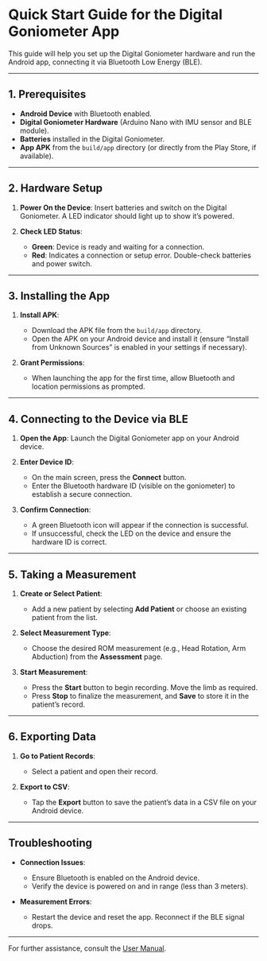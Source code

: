 # Quick Start Guide for the Digital Goniometer App

This guide will help you set up the Digital Goniometer hardware and run the Android app, connecting it via Bluetooth Low Energy (BLE).

---

## 1. Prerequisites

- **Android Device** with Bluetooth enabled.
- **Digital Goniometer Hardware** (Arduino Nano with IMU sensor and BLE module).
- **Batteries** installed in the Digital Goniometer.
- **App APK** from the `build/app` directory (or directly from the Play Store, if available).

---

## 2. Hardware Setup

1. **Power On the Device**: Insert batteries and switch on the Digital Goniometer. A LED indicator should light up to show it’s powered.
   
2. **Check LED Status**: 
   - **Green**: Device is ready and waiting for a connection.
   - **Red**: Indicates a connection or setup error. Double-check batteries and power switch.

---

## 3. Installing the App

1. **Install APK**: 
   - Download the APK file from the `build/app` directory.
   - Open the APK on your Android device and install it (ensure “Install from Unknown Sources” is enabled in your settings if necessary).

2. **Grant Permissions**: 
   - When launching the app for the first time, allow Bluetooth and location permissions as prompted.

---

## 4. Connecting to the Device via BLE

1. **Open the App**: Launch the Digital Goniometer app on your Android device.

2. **Enter Device ID**:
   - On the main screen, press the **Connect** button.
   - Enter the Bluetooth hardware ID (visible on the goniometer) to establish a secure connection.
   
3. **Confirm Connection**:
   - A green Bluetooth icon will appear if the connection is successful.
   - If unsuccessful, check the LED on the device and ensure the hardware ID is correct.

---

## 5. Taking a Measurement

1. **Create or Select Patient**:
   - Add a new patient by selecting **Add Patient** or choose an existing patient from the list.

2. **Select Measurement Type**:
   - Choose the desired ROM measurement (e.g., Head Rotation, Arm Abduction) from the **Assessment** page.

3. **Start Measurement**:
   - Press the **Start** button to begin recording. Move the limb as required.
   - Press **Stop** to finalize the measurement, and **Save** to store it in the patient’s record.

---

## 6. Exporting Data

1. **Go to Patient Records**:
   - Select a patient and open their record.

2. **Export to CSV**:
   - Tap the **Export** button to save the patient’s data in a CSV file on your Android device.

---

## Troubleshooting

- **Connection Issues**:
  - Ensure Bluetooth is enabled on the Android device.
  - Verify the device is powered on and in range (less than 3 meters).
  
- **Measurement Errors**:
  - Restart the device and reset the app. Reconnect if the BLE signal drops.

---

For further assistance, consult the [User Manual](./user-Manual.pdf).
